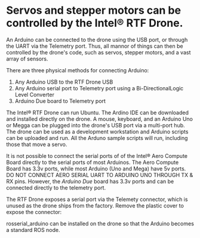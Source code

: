 # Servos and stepper motors can be controlled by the Intel® RTF Drone.

An Arduino can be connected to the drone using the USB port, or through the UART via the Telemetry port. Thus, all mannor of things can then be controlled by the drone's code, such as servos, stepper motors, and a vast array of sensors.  

There are three physical methods for connecting Arduino:
1. Any Arduino USB to the RTF Drone USB
2. Any Arduino serial port to Telemetry port using a Bi-DirectionalLogic Level Converter
3. Arduino Due board to Telemetry port

The Intel® RTF Drone can run Ubuntu. The Ardino IDE can be downloaded and installed directly on the drone.  A mouse, keyboard, and an Arduino Uno or Megga can be plugged into the drone's USB port via a multi-port hub.  The drone can be used as a development workstation and Arduino scripts can be uploaded and run. All the Arduno sample scripts will run, including those that move a servo.

It is not possible to connect the serial ports of of the Intel® Aero Compute Board directly to the serial ports of most Arduinos.  The Aero Compute Board has 3.3v ports, while most Arduino (Uno and Mega) have 5v ports. DO NOT CONNECT AERO SERIAL UART TO ARDUINO UNO THROUGH TX & RX pins.  However, the *Arduino Due* board has 3.3v ports and can be connected directly to the telemetry port.

The RTF Drone exposes a serial port via the Telemety connector, which is unused as the drone ships from the factory.  Remove the plastic cover to expose the connector:

rosserial_arduino can be installed on the drone so that the Arduino becomes a standard ROS node.
